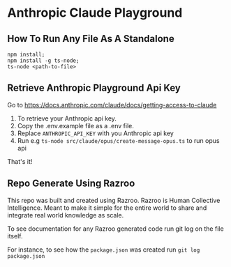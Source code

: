 # Anthropic Claude Playground

## How To Run Any File As A Standalone

```
npm install;
npm install -g ts-node;
ts-node <path-to-file>
```

## Retrieve Anthropic Playground Api Key 

Go to https://docs.anthropic.com/claude/docs/getting-access-to-claude

1. To retrieve your Anthropic api key. 
2. Copy the .env.example file as a .env 
file. 
3. Replace `ANTHROPIC_API_KEY` with you
Anthropic api key 
4. Run e.g `ts-node src/claude/opus/create-message-opus.ts` to run opus api

That's it!

## Repo Generate Using Razroo
This repo was built and created using Razroo. Razroo is Human Collective Intelligence. Meant to make it simple 
for the entire world to share and integrate real world knowledge as scale. 

To see documentation for any Razroo generated code run git log on the file itself. 

For instance, to see how the `package.json` was created run `git log package.json`
